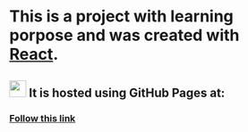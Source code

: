 # This is a project with learning porpose and was created with [React](https://github.com/facebook/create-react-app).

## <img src="https://github.com/larts85/argenclima/blob/master/src/images/ArgenClima.svg" width="30px" height='30px'/> It is hosted using GitHub Pages at:

### [Follow this link](https://...)
